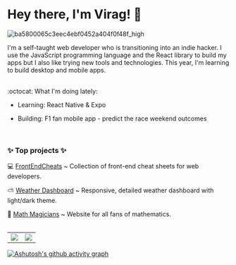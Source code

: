 # Hey there, I'm Virag! 🌸

![ba5800065c3eec4ebf0452a404f0f48f_high](https://github.com/user-attachments/assets/f9673be2-1132-4581-a575-78af5f54fdce)


I'm a self-taught web developer who is transitioning into an indie hacker.
I use the JavaScript programming language and the React library to build my apps but I also like trying new tools and technologies.
This year, I'm learning to build desktop and mobile apps.
<br>
<br>

:octocat: What I'm doing lately:

- Learning: React Native & Expo

- Building: F1 fan mobile app - predict the race weekend outcomes

<br>
<h3> ✨ Top projects ✨ </h3>

 💻 [FrontEndCheats](https://frontendcheats.com/) ~ Collection of front-end cheat sheets for web developers.
   
 ⛅ [Weather Dashboard](https://virag-ky-weather-dashboard.netlify.app/) ~ Responsive, detailed weather dashboard with light/dark theme.
 
 📐 [Math Magicians](https://virag-ky-math-magicians.netlify.app/) ~ Website for all fans of mathematics.
<br>
<br>
<div><table><tr><td width="50%"><img src="https://github-readme-stats.vercel.app/api?username=virag-ky&show_icons=true&theme=cobalt"></td><td width="50%"><img src="https://github-readme-streak-stats-eight.vercel.app?user=virag-ky&theme=cobalt&fire=FF74B8&background=193549&currStreakNum=FF74B8"></td></tr></table></div>


[![Ashutosh's github activity graph](https://github-readme-activity-graph.vercel.app/graph?username=virag-ky&bg_color=193549&color=75eeb2&line=c576c1&point=0480ee&area=true&hide_border=false)](https://github.com/ashutosh00710/github-readme-activity-graph)
